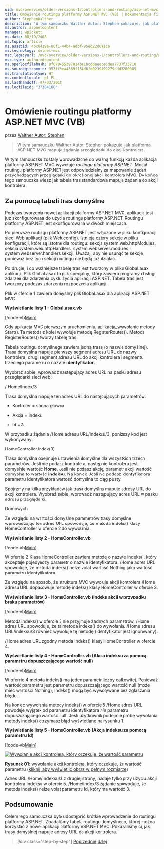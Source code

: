 ```yaml
---
uid: mvc/overview/older-versions-1/controllers-and-routing/asp-net-mvc-routing-overview-vb
title: Omówienie routingu platformy ASP.NET MVC (VB) | Dokumentacja firmy Microsoft
author: StephenWalther
description: 'W tym samouczku Walther Autor: Stephen pokazuje, jak platforma ASP.NET MVC mapuje żądania przeglądarki do akcji kontrolera.'
ms.author: aspnetcontent
manager: wpickett
ms.date: 08/19/2008
ms.topic: article
ms.assetid: 4bc8d19a-80f1-44b4-adbf-95ed22d691ca
ms.technology: dotnet-mvc
msc.legacyurl: /mvc/overview/older-versions-1/controllers-and-routing/asp-net-mvc-routing-overview-vb
msc.type: authoredcontent
ms.openlocfilehash: 0f078455397014ba1bcddaeece6dea7737f33710
ms.sourcegitcommit: 953ff9ea4369f154d6fd0239599279ddd3280009
ms.translationtype: HT
ms.contentlocale: pl-PL
ms.lasthandoff: 07/03/2018
ms.locfileid: "37384160"
---
```

<a name="aspnet-mvc-routing-overview-vb"></a>Omówienie routingu platformy ASP.NET MVC (VB)
====================
przez [Walther Autor: Stephen](https://github.com/StephenWalther)

> W tym samouczku Walther Autor: Stephen pokazuje, jak platforma ASP.NET MVC mapuje żądania przeglądarki do akcji kontrolera.


W tym samouczku zostały wprowadzone do ważną funkcją każda aplikacja platformy ASP.NET MVC wywołuje *routingu platformy ASP.NET*. Moduł routingu platformy ASP.NET jest odpowiedzialny za mapowanie żądań przychodzących przeglądarki do określonej akcji kontrolera MVC. Do końca tego samouczka wiesz jak tabela tras standardowa mapuje żądania do akcji kontrolera.

## <a name="using-the-default-route-table"></a>Za pomocą tabeli tras domyślne

Podczas tworzenia nowej aplikacji platformy ASP.NET MVC, aplikacja jest już skonfigurowana do użycia routingu platformy ASP.NET. Routingu platformy ASP.NET jest skonfigurowana w dwóch miejscach.

Po pierwsze routingu platformy ASP.NET jest włączone w pliku konfiguracji sieci Web aplikacji (plik Web.config). Istnieją cztery sekcje w pliku konfiguracji, które są istotne dla routingu: sekcja system.web.httpModules, sekcja system.web.httpHandlers, system.webserver.modules i system.webserver.handlers sekcji. Uważaj, aby nie usunąć te sekcje, ponieważ bez tych sekcji routingu nie będą już działać.

Po drugie, i co ważniejsze tabelę tras jest tworzony w pliku Global.asax aplikacji. Plik Global.asax to plik specjalny, który zawiera programy obsługi zdarzeń dla zdarzenia cyklu życia aplikacji ASP.NET. Tabela tras jest tworzony podczas zdarzenia rozpoczęcia aplikacji.

Plik w ofercie 1 zawiera domyślny plik Global.asax dla aplikacji ASP.NET MVC.

**Wyświetlanie listy 1 - Global.asax.vb**

[!code-vb[Main](asp-net-mvc-routing-overview-vb/samples/sample1.vb)]

Gdy aplikacja MVC pierwszym uruchomieniu, aplikacja\_wywołanie metody Start(). Ta metoda z kolei wywołuje metodę RegisterRoutes(). Metoda RegisterRoutes() tworzy tabelę tras.

Tabela routingu domyślnego zawiera jedną trasę (o nazwie domyślnej). Trasa domyślna mapuje pierwszy segment adresu URL do nazwy kontrolera, drugi segment adresu URL do akcji kontrolera i segmentu trzeciego parametru o nazwie **identyfikator**.

Wyobraź sobie, wprowadź następujący adres URL na pasku adresu przeglądarki sieci web:

/ Home/Index/3

Trasa domyślna mapuje ten adres URL do następujących parametrów:

- Kontroler = strona główna

- Akcja = indeks

- id = 3

W przypadku żądania /Home adresu URL/indeksu/3, poniższy kod jest wykonywany:

HomeController.Index(3)

Trasa domyślna obejmuje ustawienia domyślne dla wszystkich trzech parametrów. Jeśli nie podasz kontrolera, następnie kontrolera jest domyślnie wartość **Home**. Jeśli nie podasz akcję, parametr akcji wartość domyślna to wartość **indeksu**. Na koniec Jeśli nie podasz identyfikatora parametru identyfikatora wartość domyślna to ciąg pusty.

Spójrzmy na kilka przykładów jak trasa domyślna mapuje adresy URL do akcji kontrolera. Wyobraź sobie, wprowadź następujący adres URL w pasku adresu przeglądarki:

Domowych

Ze względu na wartości domyślne parametrów trasy domyślne wprowadzając ten adres URL spowoduje, że metoda indeks() klasy HomeController w ofercie 2 do wywołania.

**Wyświetlanie listy 2 - HomeController.vb**

[!code-vb[Main](asp-net-mvc-routing-overview-vb/samples/sample2.vb)]

W ofercie 2 Klasa HomeController zawiera metodę o nazwie indeks(), który akceptuje pojedynczy parametr o nazwie identyfikatora. /Home adres URL spowoduje, że metoda indeks() nelze volat wartość Nothing jako wartość parametru identyfikatora.

Ze względu na sposób, że struktura MVC wywołuje akcji kontrolera /Home adresu URL dopasowuje metodę indeks() klasy HomeController w ofercie 3.

**Wyświetlanie listy 3 - HomeController.vb (indeks akcji w przypadku braku parametrów)**

[!code-vb[Main](asp-net-mvc-routing-overview-vb/samples/sample3.vb)]

Metoda indeks() w ofercie 3 nie przyjmuje żadnych parametrów. /Home adres URL spowoduje, że ta metoda indeks() do wywołania. /Home adresu URL/indeksu/3 również wywołuje tę metodę (identyfikator jest ignorowany).

/Home adres URL zgodny metoda indeks() klasy HomeController w ofercie 4.

**Wyświetlanie listy 4 - HomeController.vb (Akcja indeksu za pomocą parametru dopuszczającego wartość null)**

[!code-vb[Main](asp-net-mvc-routing-overview-vb/samples/sample4.vb)]

W ofercie 4 metoda indeks() ma jeden parametr liczby całkowitej. Ponieważ wartość parametru jest parametru dopuszczającego wartość null (może mieć wartości Nothing), indeks() mogą być wywoływane bez zgłaszania błędu.

Na koniec wywołania metody indeks() w ofercie 5 /Home adres URL powoduje wyjątek od parametru identyfikatora *nie* parametru dopuszczającego wartość null. Jeśli użytkownik podejmie próbę wywołania metody indeks() otrzymasz błąd wyświetlane na rysunku 1.

**Wyświetlanie listy 5 - HomeController.vb (Akcja indeksu za pomocą parametru Id)**

[!code-vb[Main](asp-net-mvc-routing-overview-vb/samples/sample5.vb)]


[![Wywołanie akcji kontrolera, który oczekuje, że wartość parametru](asp-net-mvc-routing-overview-vb/_static/image1.jpg)](asp-net-mvc-routing-overview-vb/_static/image1.png)

**Rysunek 01**: wywołanie akcji kontrolera, który oczekuje, że wartość parametru ([kliknij, aby wyświetlić obraz w pełnym rozmiarze](asp-net-mvc-routing-overview-vb/_static/image2.png))


Adres URL /Home/indeksu/3 z drugiej strony, nadaje tylko przy użyciu akcji kontrolera indeksu w ofercie 5. /Home/Index/3 żądanie spowoduje, że metoda indeks() nelze volat parametru Id, który ma wartość 3.

## <a name="summary"></a>Podsumowanie

Celem tego samouczka było udostępnić krótkie wprowadzenie do routingu platformy ASP.NET. Zbadaliśmy tabela routingu domyślnego, której można korzystać z nowej aplikacji platformy ASP.NET MVC. Pokazaliśmy ci, jak trasy domyślnej mapuje adresy URL do akcji kontrolera.

> [!div class="step-by-step"]
> [Poprzednie](creating-an-action-cs.md)
> [dalej](understanding-action-filters-vb.md)

